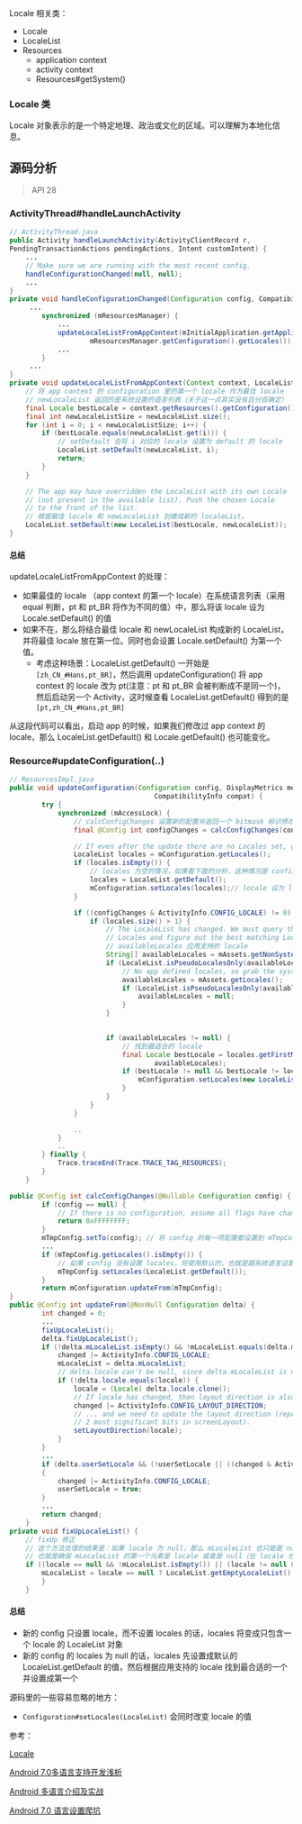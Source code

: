 Locale 相关类：

- Locale
- LocaleList
- Resources
  - application context
  - activity context
  - Resources#getSystem()



### Locale 类

Locale 对象表示的是一个特定地理、政治或文化的区域。可以理解为本地化信息。





## 源码分析

> API 28

### ActivityThread#handleLaunchActivity

```java
// ActivityThread.java
public Activity handleLaunchActivity(ActivityClientRecord r,
PendingTransactionActions pendingActions, Intent customIntent) {
    ...
    // Make sure we are running with the most recent config.
    handleConfigurationChanged(null, null);
    ...
}
private void handleConfigurationChanged(Configuration config, CompatibilityInfo compat) {
     ...
        synchronized (mResourcesManager) {
            ...
            updateLocaleListFromAppContext(mInitialApplication.getApplicationContext(),
                    mResourcesManager.getConfiguration().getLocales());
            ...
        }
     ...
}
private void updateLocaleListFromAppContext(Context context, LocaleList newLocaleList) {
    // 将 app context 的 configuration 里的第一个 locale 作为最佳 locale
    // newLocaleList 返回的是系统设置的语言列表（关于这一点其实没有百分百确定）
    final Locale bestLocale = context.getResources().getConfiguration().getLocales().get(0);
    final int newLocaleListSize = newLocaleList.size();
    for (int i = 0; i < newLocaleListSize; i++) {
        if (bestLocale.equals(newLocaleList.get(i))) {
            // setDefault 会将 i 对应的 locale 设置为 default 的 locale
            LocaleList.setDefault(newLocaleList, i);
            return;
        }
    }

    // The app may have overridden the LocaleList with its own Locale
    // (not present in the available list). Push the chosen Locale
    // to the front of the list.
    // 根据最佳 locale 和 newLocaleList 创建成新的 localeList。
    LocaleList.setDefault(new LocaleList(bestLocale, newLocaleList));
}
```

#### 总结

updateLocaleListFromAppContext 的处理：

* 如果最佳的 locale （app context 的第一个 locale）在系统语言列表（采用 equal 判断，pt 和 pt_BR 将作为不同的值）中，那么将该 locale 设为 Locale.setDefault() 的值
* 如果不在，那么将结合最佳 locale 和 newLocaleList 构成新的 LocaleList，并将最佳 locale 放在第一位。同时也会设置 Locale.setDefault() 为第一个值。
  * 考虑这种场景：LocaleList.getDefault() 一开始是 `[zh_CN_#Hans,pt_BR]`，然后调用 updateConfiguration() 将 app context 的 locale 改为 pt(注意：pt 和 pt_BR 会被判断成不是同一个)，然后启动另一个 Activity，这时候查看 LocaleList.getDefault() 得到的是 `[pt,zh_CN_#Hans,pt_BR]`

从这段代码可以看出，启动 app 的时候，如果我们修改过 app context 的 locale，那么 LocaleList.getDefault() 和 Locale.getDefault() 也可能变化。



### Resource#updateConfiguration(..)

```java
// ResourcesImpl.java
public void updateConfiguration(Configuration config, DisplayMetrics metrics,
                                    CompatibilityInfo compat) {
        try {
            synchronized (mAccessLock) {
                // calcConfigChanges 设置新的配置并返回一个 bitmask 标识修改了哪些配置
                final @Config int configChanges = calcConfigChanges(config);

                // If even after the update there are no Locales set, grab the default locales.
                LocaleList locales = mConfiguration.getLocales();
                if (locales.isEmpty()) {
                    // locales 为空的情况，如果看下面的分析，这种情况是 config 中没有设置 locale 的情况 
                    locales = LocaleList.getDefault();
                    mConfiguration.setLocales(locales);// locale 设为 locales 的第一个元素
                }

                if ((configChanges & ActivityInfo.CONFIG_LOCALE) != 0) {
                    if (locales.size() > 1) {
                        // The LocaleList has changed. We must query the AssetManager's available
                        // Locales and figure out the best matching Locale in the new LocaleList.
                        // availableLocales 应用支持的 locale
                        String[] availableLocales = mAssets.getNonSystemLocales();
                        if (LocaleList.isPseudoLocalesOnly(availableLocales)) {
                            // No app defined locales, so grab the system locales.
                            availableLocales = mAssets.getLocales();
                            if (LocaleList.isPseudoLocalesOnly(availableLocales)) {
                                availableLocales = null;
                            }
                        }

                     
                        if (availableLocales != null) {
                            // 找到最适合的 locale
                            final Locale bestLocale = locales.getFirstMatchWithEnglishSupported(
                                    availableLocales);
                            if (bestLocale != null && bestLocale != locales.get(0)) {
                                mConfiguration.setLocales(new LocaleList(bestLocale, locales));
                            }
                        }
                    }
                }

                ..
            }
            ..
        } finally {
            Trace.traceEnd(Trace.TRACE_TAG_RESOURCES);
        }
    }

public @Config int calcConfigChanges(@Nullable Configuration config) {
        if (config == null) {
            // If there is no configuration, assume all flags have changed.
            return 0xFFFFFFFF;
        }
        mTmpConfig.setTo(config); // 将 config 的每一项配置都设置到 mTmpConfig 中
        ...
        if (mTmpConfig.getLocales().isEmpty()) {
            // 如果 config 没有设置 locales，将使用默认的，也就是跟系统语言设置一致的（如果 app 有修改过，可能会不一样）
            mTmpConfig.setLocales(LocaleList.getDefault());
        }
        return mConfiguration.updateFrom(mTmpConfig);
}
public @Config int updateFrom(@NonNull Configuration delta) {
        int changed = 0;
        ...
        fixUpLocaleList();
        delta.fixUpLocaleList();
        if (!delta.mLocaleList.isEmpty() && !mLocaleList.equals(delta.mLocaleList)) {
            changed |= ActivityInfo.CONFIG_LOCALE;
            mLocaleList = delta.mLocaleList;
            // delta.locale can't be null, since delta.mLocaleList is not empty.
            if (!delta.locale.equals(locale)) {
                locale = (Locale) delta.locale.clone();
                // If locale has changed, then layout direction is also changed ...
                changed |= ActivityInfo.CONFIG_LAYOUT_DIRECTION;
                // ... and we need to update the layout direction (represented by the first
                // 2 most significant bits in screenLayout).
                setLayoutDirection(locale);
            }
        }
        ...
        if (delta.userSetLocale && (!userSetLocale || ((changed & ActivityInfo.CONFIG_LOCALE) != 0)))
        {
            changed |= ActivityInfo.CONFIG_LOCALE;
            userSetLocale = true;
        }
        ...
        return changed;
    }
private void fixUpLocaleList() {
    // fixUp 修正
    // 这个方法处理的结果是：如果 locale 为 null，那么 mLocaleList 也只能是 null；如果 locale 不是 null，但是 mLocaleList 的第一个元素不是它，那么 mLocaleList 只能包含 locale 一个元素
    // 也就是确保 mLocaleList 的第一个元素是 locale 或者是 null（在 locale 也是 null 的情况下）
    if ((locale == null && !mLocaleList.isEmpty()) || (locale != null && !locale.equals(mLocaleList.get(0)))) {
        mLocaleList = locale == null ? LocaleList.getEmptyLocaleList() : new LocaleList(locale);
        }
    }
```

#### 总结

* 新的 config 只设置 locale，而不设置 locales 的话，locales 将变成只包含一个 locale 的 LocaleList 对象
* 新的 config 的 locales 为 null 的话，locales 先设置成默认的 LocaleList.getDefault 的值，然后根据应用支持的 locale 找到最合适的一个并设置成第一个



源码里的一些容易忽略的地方：

* `Configuration#setLocales(LocaleList)` 会同时改变 locale 的值







参考：

[Locale](https://developer.android.com/reference/java/util/Locale)

[Android 7.0多语言支持开发浅析](https://blog.csdn.net/cekiasoo/article/details/53012646)

[Android 多语言介绍及实战](https://juejin.im/post/6844903768027316231)

[Android 7.0 语言设置爬坑](https://www.jianshu.com/p/9a304c2047ff)